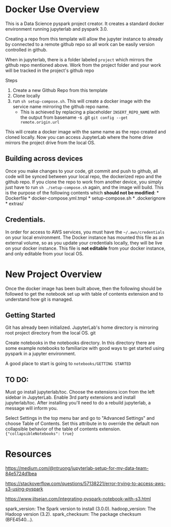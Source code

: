 # Docker Use Overview
This is a Data Science pyspark project creator. It creates a standard docker environment running jupyterlab and pyspark 3.0.

Creating a repo from this template will allow the jupyter instance to already by connected to a remote github repo so all work can be easily version controlled in github.

When in jupyterlab, there is a folder labeled `project` which mirrors the github repo mentioned above. Work from the project folder and your work will be tracked in the project's github repo

Steps
1. Create a new Github Repo from this template
2. Clone locally
3. run `sh setup-compose.sh`. This will create a docker image with the service name mirroring the github repo name. 
    * This is achieved by replacing a placeholder `INSERT_REPO_NAME` with the output from 
        basename -s .git `git config --get remote.origin.url`

This will create a docker image with the same name as the repo created and cloned locally. Now you can access JupyterLab where the home drive mirrors the project drive from the local OS.

## Building across devices
Once you make changes to your code, git commit and push to github, all code will be synced between your local repo, the dockerized repo and the github repo. If you clone the repo to work from another device, you simply just have to run `sh ./setup-compose.sh` again, and the image will build. This is the purpose of the following contents which **should not be modified**:
    * Dockerfile
    * docker-compose.yml.tmpl
    * setup-compose.sh
    * .dockerignore
    * extras/

## Credentials.

In order for access to AWS services, you must have the `~/.aws/credentials` on your local environment. The Docker instance has mounted this file as an external volume, so as you update your credentials locally, they will be live on your docker instance. This file is **not editable** from your docker instance, and only editable from your local OS.



# New Project Overview

Once the docker image has been built above, then the following should be followed to get the notebook set up with table of contents extension and to understand how git is managed.

## Getting Started
Git has already been initialized. JupyterLab's home directory is mirroring root project directory from the local OS. git

Create notebooks in the notebooks directory. In this directory there are some example notebooks to familiarize with good ways to get started using pyspark in a jupyter environment.

A good place to start is going to `notebooks/GETTING STARTED`

## TO DO:

Must go install jupyterlab/toc. Choose the extensions icon from the left sidebar in JupyterLab. Enable 3rd party extensions and install jupyterlab/toc. After installing you'll need to do a rebuild jupyterlab, a message will inform you. 


Select Settings in the top menu bar and go to "Advanced Settings" and choose Table of Contents. Set this attribute in to override the default non collapsible behavior of the table of contents extension. 
`{"collapsibleNotebooks": true}`


# Resources

https://medium.com/@ntruong/jupyterlab-setup-for-my-data-team-84e5724d1bea

https://stackoverflow.com/questions/57138221/error-trying-to-access-aws-s3-using-pyspark

https://www.jitsejan.com/integrating-pyspark-notebook-with-s3.html


spark_version: The Spark version to install (3.0.0).
hadoop_version: The Hadoop version (3.2).
spark_checksum: The package checksum (BFE4540...).
